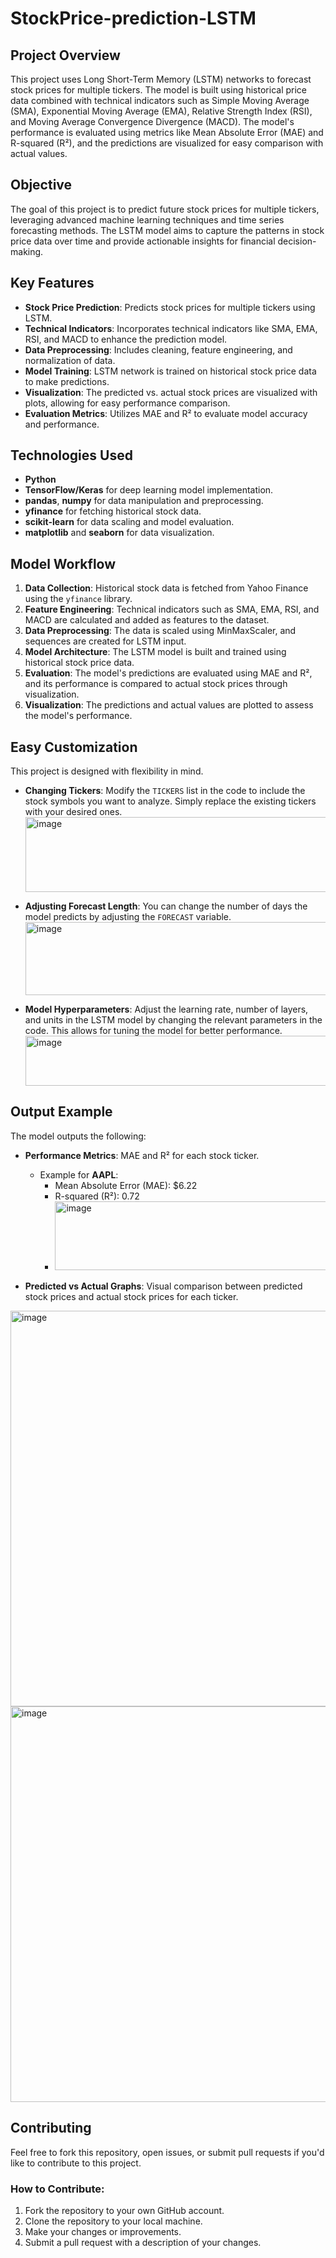 # StockPrice-prediction-LSTM
## **Project Overview**
This project uses Long Short-Term Memory (LSTM) networks to forecast stock prices for multiple tickers. The model is built using historical price data combined with technical indicators such as Simple Moving Average (SMA), Exponential Moving Average (EMA), Relative Strength Index (RSI), and Moving Average Convergence Divergence (MACD). The model's performance is evaluated using metrics like Mean Absolute Error (MAE) and R-squared (R²), and the predictions are visualized for easy comparison with actual values.

## **Objective**
The goal of this project is to predict future stock prices for multiple tickers, leveraging advanced machine learning techniques and time series forecasting methods. The LSTM model aims to capture the patterns in stock price data over time and provide actionable insights for financial decision-making.

## **Key Features**
- **Stock Price Prediction**: Predicts stock prices for multiple tickers using LSTM.
- **Technical Indicators**: Incorporates technical indicators like SMA, EMA, RSI, and MACD to enhance the prediction model.
- **Data Preprocessing**: Includes cleaning, feature engineering, and normalization of data.
- **Model Training**: LSTM network is trained on historical stock price data to make predictions.
- **Visualization**: The predicted vs. actual stock prices are visualized with plots, allowing for easy performance comparison.
- **Evaluation Metrics**: Utilizes MAE and R² to evaluate model accuracy and performance.

## **Technologies Used**
- **Python**  
- **TensorFlow/Keras** for deep learning model implementation.
- **pandas**, **numpy** for data manipulation and preprocessing.
- **yfinance** for fetching historical stock data.
- **scikit-learn** for data scaling and model evaluation.
- **matplotlib** and **seaborn** for data visualization.

## **Model Workflow**
1. **Data Collection**: Historical stock data is fetched from Yahoo Finance using the `yfinance` library.
2. **Feature Engineering**: Technical indicators such as SMA, EMA, RSI, and MACD are calculated and added as features to the dataset.
3. **Data Preprocessing**: The data is scaled using MinMaxScaler, and sequences are created for LSTM input.
4. **Model Architecture**: The LSTM model is built and trained using historical stock price data.
5. **Evaluation**: The model's predictions are evaluated using MAE and R², and its performance is compared to actual stock prices through visualization.
6. **Visualization**: The predictions and actual values are plotted to assess the model's performance.

## **Easy Customization**
This project is designed with flexibility in mind. 

- **Changing Tickers**: Modify the `TICKERS` list in the code to include the stock symbols you want to analyze. Simply replace the existing tickers with your desired ones.<img width="857" height="120" alt="image" src="https://github.com/user-attachments/assets/92e818a5-d453-416d-9a0d-cffc142e8bc2" />

  
- **Adjusting Forecast Length**: You can change the number of days the model predicts by adjusting the `FORECAST` variable. <img width="715" height="117" alt="image" src="https://github.com/user-attachments/assets/77a56d3c-f7bd-4d6b-9d5b-c3bfe2ceb870" />


- **Model Hyperparameters**: Adjust the learning rate, number of layers, and units in the LSTM model by changing the relevant parameters in the code. This allows for tuning the model for better performance. <img width="833" height="80" alt="image" src="https://github.com/user-attachments/assets/56e323a8-d1bd-49a3-b1ce-8ee7311d1740" />




## **Output Example**

The model outputs the following:

- **Performance Metrics**: MAE and R² for each stock ticker.
  - Example for **AAPL**:
    - Mean Absolute Error (MAE): $6.22
    - R-squared (R²): 0.72
    - <img width="521" height="110" alt="image" src="https://github.com/user-attachments/assets/3c58bb0e-ba70-4bd7-9209-d70ae0719d7d" />


- **Predicted vs Actual Graphs**: Visual comparison between predicted stock prices and actual stock prices for each ticker.

<img width="1242" height="633" alt="image" src="https://github.com/user-attachments/assets/5a7efa97-3b26-42a7-8889-c709e69960c4" />
<img width="1242" height="633" alt="image" src="https://github.com/user-attachments/assets/0728ddbb-37f3-42b5-a0ec-f3dd36a8dd5d" />



## **Contributing**

Feel free to fork this repository, open issues, or submit pull requests if you'd like to contribute to this project.

### **How to Contribute:**
1. Fork the repository to your own GitHub account.
2. Clone the repository to your local machine.
3. Make your changes or improvements.
4. Submit a pull request with a description of your changes.

